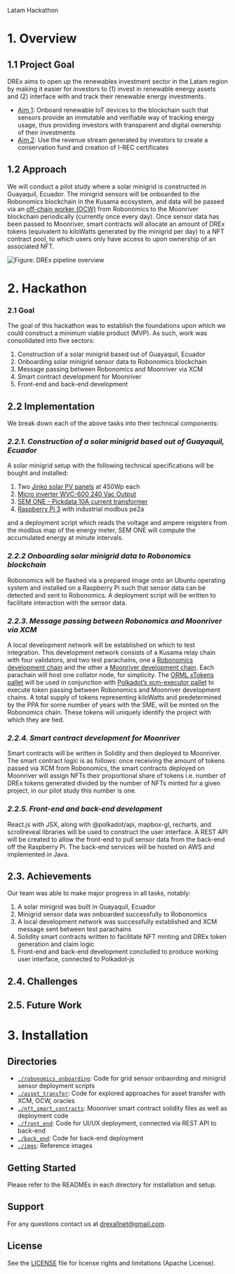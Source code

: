 Latam Hackathon

# 1. Overview
## 1.1 Project Goal 
DREx aims to open up the renewables investment sector in the Latam region by making it easier for investors to (1) invest in renewable energy assets and (2) interface with and track their renewable energy investments. 
* <ins>Aim 1</ins>: Onboard renewable IoT devices to the blockchain such that sensors provide an immutable and verifiable way of tracking energy usage, thus providing investors with transparent and digital ownership of their investments
* <ins>Aim 2</ins>: Use the revenue stream generated by investors to create a conservation fund and creation of I-REC certificates

## 1.2 Approach 
We will conduct a pilot study where a solar minigrid is constructed in Guayaquil, Ecuador. The minigrid sensors will be onboarded to the Robonomics blockchain in the Kusama ecosystem, and data will be passed via an [off-chain worker (OCW)](https://docs.substrate.io/reference/how-to-guides/offchain-workers/) from Robonomics to the Moonriver blockchain periodically (currently once every day). Once sensor data has been passed to Moonriver, smart contracts will allocate an amount of DREx tokens (equivalent to kiloWatts generated by the minigrid per day) to a NFT contract pool, to which users only have access to upon ownership of an associated NFT. 

![Figure: DREx pipeline overview](./imgs/overview.png "*Figure 1*: DREx pipeline overview")

# 2.  Hackathon
### 2.1 Goal
The goal of this hackathon was to establish the foundations upon which we could construct a minimum viable product (MVP). As such, work was consolidated into five sectors:

1.	Construction of a solar minigrid based out of Guayaquil, Ecuador
2.	Onboarding solar minigrid sensor data to Robonomics blockchain
3.	Message passing between Robonomics and Moonriver via XCM
4.	Smart contract development for Moonriver
5.	Front-end and back-end development 

## 2.2 Implementation
We break down each of the above tasks into their technical components:

### *2.2.1. Construction of a solar minigrid based out of Guayaquil, Ecuador*
  A solar minigrid setup with the following technical specifications will be bought and installed:
  1. Two [Jinko solar PV panels](https://www.solarmaxstore.com/jinko-solar-450-watt-tiger-bifcial-mono-perc-solar-panel-clear-frame-white-backsheet-bow-156-half-cell.html) at 450Wp each 
  2. [Micro inverter WVC-600 240 Vac Output](https://www.amazon.com/MarsRock-Waterproof-Inverter-AC80-160V-Efficiency/dp/B075M8J35S)
  3. [SEM ONE - Pickdata 10A current transformer](https://www.pickdata.net/sites/default/files/Manual_SEM_One_V08-191218-EN.pdf)
  4. [Raspberry Pi 3](https://www.raspberrypi.com/products/raspberry-pi-3-model-b/) with industrial modbus pe2a

  and a deployment script which reads the voltage and ampere reigsters from the modbus map of the energy meter, SEM ONE will compute the accumulated energy at minute intervals.

### *2.2.2 Onboarding solar minigrid data to Robonomics blockchain*
Robonomics will be flashed via a prepared image onto an Ubuntu operating system and installed on a Raspberry Pi such that sensor data can be detected and sent to Robonomics. A deployment script will be written to facilitate interaction with the sensor data.

### *2.2.3. Message passing between Robonomics and Moonriver via XCM*
A local development network will be established on which to test integration. This development network consists of a Kusama relay chain with four validators, and two test parachains, one a [Robonomics development chain](https://github.com/airalab/robonomics) and the other a [Moonriver development chain](https://evmdocs.acala.network/network/network-setup/local-development-network). Each parachain will host one collator node, for simplicity. The [ORML xTokens pallet](https://github.com/open-web3-stack/open-runtime-module-library/tree/master/xtokens) will be used in conjunction with [Polkadot’s xcm-executor pallet](https://github.com/paritytech/polkadot/tree/master/xcm) to execute token passing between Robonomics and Moonriver development chains. A total supply of tokens representing kiloWatts and predetermined by the PPA for some number of years with the SME, will be minted on the Robonomics chain. These tokens will uniquely identify the project with which they are tied. 

### *2.2.4. Smart contract development for Moonriver*
Smart contracts will be written in Solidity and then deployed to Moonriver. The smart contract logic is as follows: once receiving the amount of tokens passed via XCM from Robonomics, the smart contracts deployed on Moonriver will assign NFTs their proportional share of tokens i.e. number of DREx tokens generated divided by the number of NFTs minted for a given project, in our pilot study this number is one.
 
### *2.2.5. Front-end and back-end development*
React.js with JSX, along with @polkadot/api, mapbox-gl, recharts, and scrollreveal libraries will be used to construct the user interface. A REST API will be created to allow the front-end to pull sensor data from the back-end off the Raspberry Pi. The back-end services will be hosted on AWS and implemented in Java. 

## 2.3. Achievements
Our team was able to make major progress in all tasks, notably:
1. A solar minigrid was built in Guayaquil, Ecuador
2. Minigrid sensor data was onboarded successfully to Robonomics 
3. A local development network was successfully established and XCM message sent between test parachains
4. Solidity smart contracts written to facilitate NFT minting and DREx token generation and claim logic
5. Front-end and back-end development concluded to produce working user interface, connected to Polkadot-js

## 2.4. Challenges 


## 2.5. Future Work


# 3. Installation
## Directories
* <code>[./robonomics_onboarding](./robonomics_onboarding)</code>: Code for grid sensor onbaording and minigrid sensor deployment scripts
* <code>[./asset_transfer](./asset_transfer)</code>: Code for explored approaches for asset transfer with XCM, OCW, oracles 
* <code>[./nft_smart_contracts](./nft_smart_contracts)</code>: Moonriver smart contract solidity files as well as deployment code
* <code>[./front_end](./front_end)</code>: Code for UI/UX deployment, connected via REST API to back-end
* <code>[./back_end](./back_end)</code>: Code for back-end deployment
* <code>[./imgs](./imgs)</code>: Reference images

## Getting Started
Please refer to the READMEs in each directory for installation and setup.

## Support
For any questions contact us at drexallnet@gmail.com.

## License
See the [LICENSE](./LICENSE) file for license rights and limitations (Apache License).
